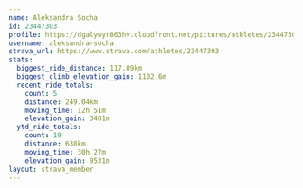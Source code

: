 ```yaml
---
name: Aleksandra Socha
id: 23447303
profile: https://dgalywyr863hv.cloudfront.net/pictures/athletes/23447303/14745546/4/large.jpg
username: aleksandra-socha
strava_url: https://www.strava.com/athletes/23447303
stats:
  biggest_ride_distance: 117.89km
  biggest_climb_elevation_gain: 1102.6m
  recent_ride_totals:
    count: 5
    distance: 249.04km
    moving_time: 12h 51m
    elevation_gain: 3401m
  ytd_ride_totals:
    count: 19
    distance: 638km
    moving_time: 30h 27m
    elevation_gain: 9531m
layout: strava_member
--- 
```

